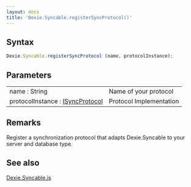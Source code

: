 ```yaml
---
layout: docs
title: 'Dexie.Syncable.registerSyncProtocol()'
---
```


## Syntax

```javascript
Dexie.Syncable.registerSyncProtocol (name, protocolInstance);
```

## Parameters

<table>
<tr><td>name : String</td><td>Name of your protocol</td></tr>
<tr><td>protocolInstance : <a href="Dexie.Syncable.ISyncProtocol">ISyncProtocol</a></td><td>Protocol Implementation</td></tr>
</table>

## Remarks

Register a synchronization protocol that adapts Dexie.Syncable to your server and database type.

## See also

[Dexie.Syncable.js](/docs/Syncable/Dexie.Syncable.js)
